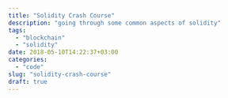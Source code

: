 ```yaml
---
title: "Solidity Crash Course"
description: "going through some common aspects of solidity"
tags:
  - "blockchain"
  - "solidity"
date: 2018-05-10T14:22:37+03:00
categories:
  - "code"
slug: "solidity-crash-course"
draft: true
---
```

